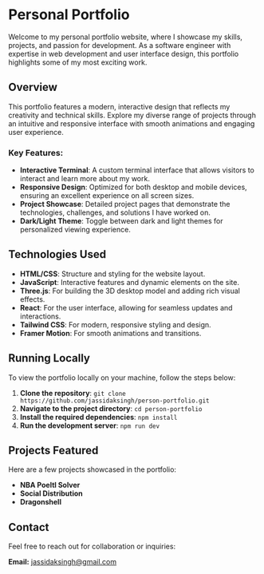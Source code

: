 # Personal Portfolio

Welcome to my personal portfolio website, where I showcase my skills, projects, and passion for development. As a software engineer with expertise in web development and user interface design, this portfolio highlights some of my most exciting work.

## Overview

This portfolio features a modern, interactive design that reflects my creativity and technical skills. Explore my diverse range of projects through an intuitive and responsive interface with smooth animations and engaging user experience.

### Key Features:
- **Interactive Terminal**: A custom terminal interface that allows visitors to interact and learn more about my work.
- **Responsive Design**: Optimized for both desktop and mobile devices, ensuring an excellent experience on all screen sizes.
- **Project Showcase**: Detailed project pages that demonstrate the technologies, challenges, and solutions I have worked on.
- **Dark/Light Theme**: Toggle between dark and light themes for personalized viewing experience.

## Technologies Used
- **HTML/CSS**: Structure and styling for the website layout.
- **JavaScript**: Interactive features and dynamic elements on the site.
- **Three.js**: For building the 3D desktop model and adding rich visual effects.
- **React**: For the user interface, allowing for seamless updates and interactions.
- **Tailwind CSS**: For modern, responsive styling and design.
- **Framer Motion**: For smooth animations and transitions.

## Running Locally

To view the portfolio locally on your machine, follow the steps below:

1. **Clone the repository**:
    ```git clone https://github.com/jassidaksingh/person-portfolio.git```
2. **Navigate to the project directory**:
    ```cd person-portfolio```
3. **Install the required dependencies**:
    ```npm install```
4. **Run the development server**:
    ```npm run dev```

## Projects Featured

Here are a few projects showcased in the portfolio:

- **NBA Poeltl Solver**
- **Social Distribution**
- **Dragonshell**

## Contact

Feel free to reach out for collaboration or inquiries:

**Email:** jassidaksingh@gmail.com
